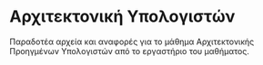 # Αρχιτεκτονική Υπολογιστών
Παραδοτέα αρχεία και αναφορές για το μάθημα Αρχιτεκτονικής Προηγμένων Υπολογιστών από το εργαστήριο του μαθήματος.

